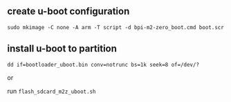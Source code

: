 ## create u-boot configuration

```
sudo mkimage -C none -A arm -T script -d bpi-m2-zero_boot.cmd boot.scr
```

## install u-boot to partition

```
dd if=bootloader_uboot.bin conv=notrunc bs=1k seek=8 of=/dev/?
```

or

run ``flash_sdcard_m2z_uboot.sh``